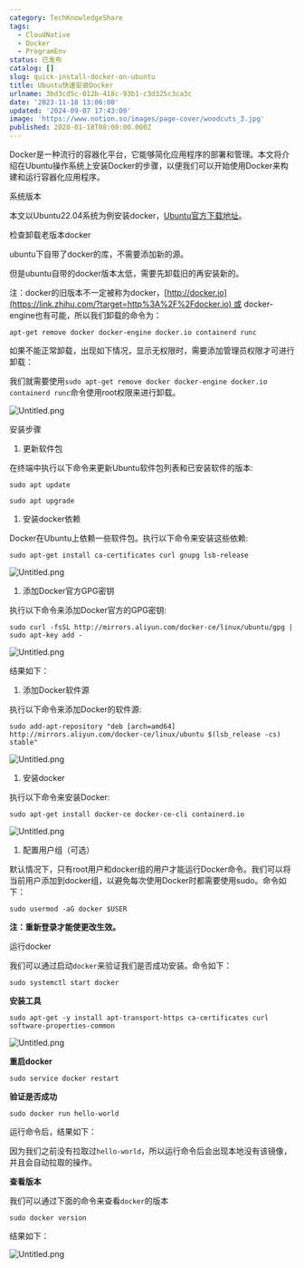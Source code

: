 ```yaml
---
category: TechKnowledgeShare
tags:
  - CloudNative
  - Docker
  - ProgramEnv
status: 已发布
catalog: []
slug: quick-install-docker-on-ubuntu
title: Ubuntu快速安装Docker
urlname: 3bd3cd5c-012b-418c-93b1-c3d325c3ca3c
date: '2023-11-18 13:06:00'
updated: '2024-09-07 17:43:00'
image: 'https://www.notion.so/images/page-cover/woodcuts_3.jpg'
published: 2020-01-18T08:00:00.000Z
---
```


Docker是一种流行的容器化平台，它能够简化应用程序的部署和管理。本文将介绍在Ubuntu操作系统上安装Docker的步骤，以便我们可以开始使用Docker来构建和运行容器化应用程序。


系统版本


本文以Ubuntu22.04系统为例安装docker，[Ubuntu官方下载地址](https://link.zhihu.com/?target=https%3A%2F%2Fubuntu.com%2Fdownload)。


检查卸载老版本docker


ubuntu下自带了docker的库，不需要添加新的源。


但是ubuntu自带的docker版本太低，需要先卸载旧的再安装新的。


注：docker的旧版本不一定被称为docker，[http://docker.io](https://link.zhihu.com/?target=http%3A%2F%2Fdocker.io) 或 docker-engine也有可能，所以我们卸载的命令为：


`apt-get remove docker docker-engine docker.io containerd runc`


如果不能正常卸载，出现如下情况，显示无权限时，需要添加管理员权限才可进行卸载：


我们就需要使用`sudo apt-get remove docker docker-engine docker.io containerd runc`命令使用root权限来进行卸载。


![Untitled.png](https://prod-files-secure.s3.us-west-2.amazonaws.com/5d24fe63-e567-4804-86f9-9fdc62e13082/39952d0f-7851-4550-b715-72a33876c773/Untitled.png?X-Amz-Algorithm=AWS4-HMAC-SHA256&X-Amz-Content-Sha256=UNSIGNED-PAYLOAD&X-Amz-Credential=ASIAZI2LB466QZZIBX2H%2F20250220%2Fus-west-2%2Fs3%2Faws4_request&X-Amz-Date=20250220T213302Z&X-Amz-Expires=3600&X-Amz-Security-Token=IQoJb3JpZ2luX2VjEJz%2F%2F%2F%2F%2F%2F%2F%2F%2F%2FwEaCXVzLXdlc3QtMiJHMEUCIBW7%2Fbrc2AfWHHAxrY8lFYfmGZSeZdaMHboLMTQIWeJfAiEAm4TXLHO3ug%2FVmmqGEITYxMSNK73m5KxESQ3nlHD6HPkqiAQIxf%2F%2F%2F%2F%2F%2F%2F%2F%2F%2FARAAGgw2Mzc0MjMxODM4MDUiDCHCLGvseol%2BTz%2FL7ircA1TsIk6yBMG5y%2BNt5Hahgxf61JnTGj8drZoLIRVNfc1u0KysKFY4X9WUg9pC5%2F8IHZxc8ViegTLXRsFc4vuEiLKTs3P7kXBf8lSpxVuPGOWptVpuVHLHIj%2BhGDc0ezZNNGC7at9RiN6KU0yfiyxe2zrG0Zmzt9E%2BXmWg9KkCAQEhViMrM2UeJa7iDBz4jG9QlVOWQoR1E0tQGLfZekH8mnxbykHo8azm7vJZyRm%2BnS6tcs1mz8cslwTPlES44s%2BIy%2B%2BawWd%2BAU14LHCwg1uRSqNmiq7cSpS31MrPuI4nCM268tVh2UfwQKDJZVZvEplPzbP3MCFvN2nyahZRg31WABpbIC1%2BeiT8xUrLA2QUrXFhYASR9Z2qGeu63qW6Li%2B26VSrJLd484KA%2Fn2ymkLAAuqSXg24kShJqxmS%2B0h6Dlg%2FisVq3gDJSBS3kRhHPL2OHoFcSCoIT9hvxP5O30PQvxNnonlUnxCJ5oTgP0EsvOdVU7b9WX8ZdLzsfmqaEb7iCdVsfJHf2yulQN2CNQnv0ndksB%2FTQLO3qejwzW3Yxj8nz2Xx4%2BRWxkfTJBFzfV2GWIs%2BWpEkBl5ZFe1daXASttDGNCwgak2oysG5R5g9Yb691z2VF%2FYOUKeittK3MNaM3r0GOqUBr3p1%2FshJZODgY2xZlf026Lf025QxOhfoqqKRL0fwqgbnKmo8hMKUZjEBWGuitOWeLrt%2BlwQcUEXv1yjQXsL7wpZaIFhMZh2zplOEbYwMuDbRRzhg9ratClKCh8W9PXgAsQjxDHQHF7VULYxsnceb42y6qI1yTi7O65Y62d%2FIioaregGIt3vsvUwXvIu379MR3upCd%2BzEzB0tx%2FIlLreIPpxPLCYo&X-Amz-Signature=e23a00d872aaa12c72cd31f06882fbf3b8d09344f08701c8fe9b107c3ae217cf&X-Amz-SignedHeaders=host&x-id=GetObject)


安装步骤

1. 更新软件包

在终端中执行以下命令来更新Ubuntu软件包列表和已安装软件的版本:


`sudo apt update`


`sudo apt upgrade`

1. 安装docker依赖

Docker在Ubuntu上依赖一些软件包。执行以下命令来安装这些依赖:


`sudo apt-get install ca-certificates curl gnupg lsb-release`


![Untitled.png](https://prod-files-secure.s3.us-west-2.amazonaws.com/5d24fe63-e567-4804-86f9-9fdc62e13082/b5a549a8-6621-4824-a151-93e8b0592f14/Untitled.png?X-Amz-Algorithm=AWS4-HMAC-SHA256&X-Amz-Content-Sha256=UNSIGNED-PAYLOAD&X-Amz-Credential=ASIAZI2LB466QZZIBX2H%2F20250220%2Fus-west-2%2Fs3%2Faws4_request&X-Amz-Date=20250220T213302Z&X-Amz-Expires=3600&X-Amz-Security-Token=IQoJb3JpZ2luX2VjEJz%2F%2F%2F%2F%2F%2F%2F%2F%2F%2FwEaCXVzLXdlc3QtMiJHMEUCIBW7%2Fbrc2AfWHHAxrY8lFYfmGZSeZdaMHboLMTQIWeJfAiEAm4TXLHO3ug%2FVmmqGEITYxMSNK73m5KxESQ3nlHD6HPkqiAQIxf%2F%2F%2F%2F%2F%2F%2F%2F%2F%2FARAAGgw2Mzc0MjMxODM4MDUiDCHCLGvseol%2BTz%2FL7ircA1TsIk6yBMG5y%2BNt5Hahgxf61JnTGj8drZoLIRVNfc1u0KysKFY4X9WUg9pC5%2F8IHZxc8ViegTLXRsFc4vuEiLKTs3P7kXBf8lSpxVuPGOWptVpuVHLHIj%2BhGDc0ezZNNGC7at9RiN6KU0yfiyxe2zrG0Zmzt9E%2BXmWg9KkCAQEhViMrM2UeJa7iDBz4jG9QlVOWQoR1E0tQGLfZekH8mnxbykHo8azm7vJZyRm%2BnS6tcs1mz8cslwTPlES44s%2BIy%2B%2BawWd%2BAU14LHCwg1uRSqNmiq7cSpS31MrPuI4nCM268tVh2UfwQKDJZVZvEplPzbP3MCFvN2nyahZRg31WABpbIC1%2BeiT8xUrLA2QUrXFhYASR9Z2qGeu63qW6Li%2B26VSrJLd484KA%2Fn2ymkLAAuqSXg24kShJqxmS%2B0h6Dlg%2FisVq3gDJSBS3kRhHPL2OHoFcSCoIT9hvxP5O30PQvxNnonlUnxCJ5oTgP0EsvOdVU7b9WX8ZdLzsfmqaEb7iCdVsfJHf2yulQN2CNQnv0ndksB%2FTQLO3qejwzW3Yxj8nz2Xx4%2BRWxkfTJBFzfV2GWIs%2BWpEkBl5ZFe1daXASttDGNCwgak2oysG5R5g9Yb691z2VF%2FYOUKeittK3MNaM3r0GOqUBr3p1%2FshJZODgY2xZlf026Lf025QxOhfoqqKRL0fwqgbnKmo8hMKUZjEBWGuitOWeLrt%2BlwQcUEXv1yjQXsL7wpZaIFhMZh2zplOEbYwMuDbRRzhg9ratClKCh8W9PXgAsQjxDHQHF7VULYxsnceb42y6qI1yTi7O65Y62d%2FIioaregGIt3vsvUwXvIu379MR3upCd%2BzEzB0tx%2FIlLreIPpxPLCYo&X-Amz-Signature=bc58b82e6cc19d330cacd5d045734d5004bfc8a8520413dab6fcc0fe9636abb6&X-Amz-SignedHeaders=host&x-id=GetObject)

1. 添加Docker官方GPG密钥

执行以下命令来添加Docker官方的GPG密钥:


`sudo curl -fsSL http://mirrors.aliyun.com/docker-ce/linux/ubuntu/gpg | sudo apt-key add -`


![Untitled.png](https://prod-files-secure.s3.us-west-2.amazonaws.com/5d24fe63-e567-4804-86f9-9fdc62e13082/98014b5e-f5b7-4b16-804e-ab6917971bd3/Untitled.png?X-Amz-Algorithm=AWS4-HMAC-SHA256&X-Amz-Content-Sha256=UNSIGNED-PAYLOAD&X-Amz-Credential=ASIAZI2LB466QZZIBX2H%2F20250220%2Fus-west-2%2Fs3%2Faws4_request&X-Amz-Date=20250220T213302Z&X-Amz-Expires=3600&X-Amz-Security-Token=IQoJb3JpZ2luX2VjEJz%2F%2F%2F%2F%2F%2F%2F%2F%2F%2FwEaCXVzLXdlc3QtMiJHMEUCIBW7%2Fbrc2AfWHHAxrY8lFYfmGZSeZdaMHboLMTQIWeJfAiEAm4TXLHO3ug%2FVmmqGEITYxMSNK73m5KxESQ3nlHD6HPkqiAQIxf%2F%2F%2F%2F%2F%2F%2F%2F%2F%2FARAAGgw2Mzc0MjMxODM4MDUiDCHCLGvseol%2BTz%2FL7ircA1TsIk6yBMG5y%2BNt5Hahgxf61JnTGj8drZoLIRVNfc1u0KysKFY4X9WUg9pC5%2F8IHZxc8ViegTLXRsFc4vuEiLKTs3P7kXBf8lSpxVuPGOWptVpuVHLHIj%2BhGDc0ezZNNGC7at9RiN6KU0yfiyxe2zrG0Zmzt9E%2BXmWg9KkCAQEhViMrM2UeJa7iDBz4jG9QlVOWQoR1E0tQGLfZekH8mnxbykHo8azm7vJZyRm%2BnS6tcs1mz8cslwTPlES44s%2BIy%2B%2BawWd%2BAU14LHCwg1uRSqNmiq7cSpS31MrPuI4nCM268tVh2UfwQKDJZVZvEplPzbP3MCFvN2nyahZRg31WABpbIC1%2BeiT8xUrLA2QUrXFhYASR9Z2qGeu63qW6Li%2B26VSrJLd484KA%2Fn2ymkLAAuqSXg24kShJqxmS%2B0h6Dlg%2FisVq3gDJSBS3kRhHPL2OHoFcSCoIT9hvxP5O30PQvxNnonlUnxCJ5oTgP0EsvOdVU7b9WX8ZdLzsfmqaEb7iCdVsfJHf2yulQN2CNQnv0ndksB%2FTQLO3qejwzW3Yxj8nz2Xx4%2BRWxkfTJBFzfV2GWIs%2BWpEkBl5ZFe1daXASttDGNCwgak2oysG5R5g9Yb691z2VF%2FYOUKeittK3MNaM3r0GOqUBr3p1%2FshJZODgY2xZlf026Lf025QxOhfoqqKRL0fwqgbnKmo8hMKUZjEBWGuitOWeLrt%2BlwQcUEXv1yjQXsL7wpZaIFhMZh2zplOEbYwMuDbRRzhg9ratClKCh8W9PXgAsQjxDHQHF7VULYxsnceb42y6qI1yTi7O65Y62d%2FIioaregGIt3vsvUwXvIu379MR3upCd%2BzEzB0tx%2FIlLreIPpxPLCYo&X-Amz-Signature=cbeba127072103ff0f6fbf86429b4222ecbceb4416d5de993ef8015034b48cc5&X-Amz-SignedHeaders=host&x-id=GetObject)


结果如下：

1. 添加Docker软件源

执行以下命令来添加Docker的软件源:


`sudo add-apt-repository "deb [arch=amd64] http://mirrors.aliyun.com/docker-ce/linux/ubuntu $(lsb_release -cs) stable"`


![Untitled.png](https://prod-files-secure.s3.us-west-2.amazonaws.com/5d24fe63-e567-4804-86f9-9fdc62e13082/7fc5bdbe-9d4c-48b8-ba03-3309380f47ba/Untitled.png?X-Amz-Algorithm=AWS4-HMAC-SHA256&X-Amz-Content-Sha256=UNSIGNED-PAYLOAD&X-Amz-Credential=ASIAZI2LB466QZZIBX2H%2F20250220%2Fus-west-2%2Fs3%2Faws4_request&X-Amz-Date=20250220T213302Z&X-Amz-Expires=3600&X-Amz-Security-Token=IQoJb3JpZ2luX2VjEJz%2F%2F%2F%2F%2F%2F%2F%2F%2F%2FwEaCXVzLXdlc3QtMiJHMEUCIBW7%2Fbrc2AfWHHAxrY8lFYfmGZSeZdaMHboLMTQIWeJfAiEAm4TXLHO3ug%2FVmmqGEITYxMSNK73m5KxESQ3nlHD6HPkqiAQIxf%2F%2F%2F%2F%2F%2F%2F%2F%2F%2FARAAGgw2Mzc0MjMxODM4MDUiDCHCLGvseol%2BTz%2FL7ircA1TsIk6yBMG5y%2BNt5Hahgxf61JnTGj8drZoLIRVNfc1u0KysKFY4X9WUg9pC5%2F8IHZxc8ViegTLXRsFc4vuEiLKTs3P7kXBf8lSpxVuPGOWptVpuVHLHIj%2BhGDc0ezZNNGC7at9RiN6KU0yfiyxe2zrG0Zmzt9E%2BXmWg9KkCAQEhViMrM2UeJa7iDBz4jG9QlVOWQoR1E0tQGLfZekH8mnxbykHo8azm7vJZyRm%2BnS6tcs1mz8cslwTPlES44s%2BIy%2B%2BawWd%2BAU14LHCwg1uRSqNmiq7cSpS31MrPuI4nCM268tVh2UfwQKDJZVZvEplPzbP3MCFvN2nyahZRg31WABpbIC1%2BeiT8xUrLA2QUrXFhYASR9Z2qGeu63qW6Li%2B26VSrJLd484KA%2Fn2ymkLAAuqSXg24kShJqxmS%2B0h6Dlg%2FisVq3gDJSBS3kRhHPL2OHoFcSCoIT9hvxP5O30PQvxNnonlUnxCJ5oTgP0EsvOdVU7b9WX8ZdLzsfmqaEb7iCdVsfJHf2yulQN2CNQnv0ndksB%2FTQLO3qejwzW3Yxj8nz2Xx4%2BRWxkfTJBFzfV2GWIs%2BWpEkBl5ZFe1daXASttDGNCwgak2oysG5R5g9Yb691z2VF%2FYOUKeittK3MNaM3r0GOqUBr3p1%2FshJZODgY2xZlf026Lf025QxOhfoqqKRL0fwqgbnKmo8hMKUZjEBWGuitOWeLrt%2BlwQcUEXv1yjQXsL7wpZaIFhMZh2zplOEbYwMuDbRRzhg9ratClKCh8W9PXgAsQjxDHQHF7VULYxsnceb42y6qI1yTi7O65Y62d%2FIioaregGIt3vsvUwXvIu379MR3upCd%2BzEzB0tx%2FIlLreIPpxPLCYo&X-Amz-Signature=385e3863562b353cf78e86ece256216b6c53850f3937bf80b16480fb411a5608&X-Amz-SignedHeaders=host&x-id=GetObject)

1. 安装docker

执行以下命令来安装Docker:


`sudo apt-get install docker-ce docker-ce-cli containerd.io`


![Untitled.png](https://prod-files-secure.s3.us-west-2.amazonaws.com/5d24fe63-e567-4804-86f9-9fdc62e13082/d5ede442-ffc5-49c3-a76a-76559a797244/Untitled.png?X-Amz-Algorithm=AWS4-HMAC-SHA256&X-Amz-Content-Sha256=UNSIGNED-PAYLOAD&X-Amz-Credential=ASIAZI2LB466QZZIBX2H%2F20250220%2Fus-west-2%2Fs3%2Faws4_request&X-Amz-Date=20250220T213302Z&X-Amz-Expires=3600&X-Amz-Security-Token=IQoJb3JpZ2luX2VjEJz%2F%2F%2F%2F%2F%2F%2F%2F%2F%2FwEaCXVzLXdlc3QtMiJHMEUCIBW7%2Fbrc2AfWHHAxrY8lFYfmGZSeZdaMHboLMTQIWeJfAiEAm4TXLHO3ug%2FVmmqGEITYxMSNK73m5KxESQ3nlHD6HPkqiAQIxf%2F%2F%2F%2F%2F%2F%2F%2F%2F%2FARAAGgw2Mzc0MjMxODM4MDUiDCHCLGvseol%2BTz%2FL7ircA1TsIk6yBMG5y%2BNt5Hahgxf61JnTGj8drZoLIRVNfc1u0KysKFY4X9WUg9pC5%2F8IHZxc8ViegTLXRsFc4vuEiLKTs3P7kXBf8lSpxVuPGOWptVpuVHLHIj%2BhGDc0ezZNNGC7at9RiN6KU0yfiyxe2zrG0Zmzt9E%2BXmWg9KkCAQEhViMrM2UeJa7iDBz4jG9QlVOWQoR1E0tQGLfZekH8mnxbykHo8azm7vJZyRm%2BnS6tcs1mz8cslwTPlES44s%2BIy%2B%2BawWd%2BAU14LHCwg1uRSqNmiq7cSpS31MrPuI4nCM268tVh2UfwQKDJZVZvEplPzbP3MCFvN2nyahZRg31WABpbIC1%2BeiT8xUrLA2QUrXFhYASR9Z2qGeu63qW6Li%2B26VSrJLd484KA%2Fn2ymkLAAuqSXg24kShJqxmS%2B0h6Dlg%2FisVq3gDJSBS3kRhHPL2OHoFcSCoIT9hvxP5O30PQvxNnonlUnxCJ5oTgP0EsvOdVU7b9WX8ZdLzsfmqaEb7iCdVsfJHf2yulQN2CNQnv0ndksB%2FTQLO3qejwzW3Yxj8nz2Xx4%2BRWxkfTJBFzfV2GWIs%2BWpEkBl5ZFe1daXASttDGNCwgak2oysG5R5g9Yb691z2VF%2FYOUKeittK3MNaM3r0GOqUBr3p1%2FshJZODgY2xZlf026Lf025QxOhfoqqKRL0fwqgbnKmo8hMKUZjEBWGuitOWeLrt%2BlwQcUEXv1yjQXsL7wpZaIFhMZh2zplOEbYwMuDbRRzhg9ratClKCh8W9PXgAsQjxDHQHF7VULYxsnceb42y6qI1yTi7O65Y62d%2FIioaregGIt3vsvUwXvIu379MR3upCd%2BzEzB0tx%2FIlLreIPpxPLCYo&X-Amz-Signature=96e20c80cf85e55d5daa12d3102db416b70ec27895c03d076eccf064a4839b3a&X-Amz-SignedHeaders=host&x-id=GetObject)

1. 配置用户组（可选）

默认情况下，只有root用户和docker组的用户才能运行Docker命令。我们可以将当前用户添加到docker组，以避免每次使用Docker时都需要使用sudo。命令如下：


`sudo usermod -aG docker $USER`


**注：重新登录才能使更改生效。**


运行docker


我们可以通过启动`docker`来验证我们是否成功安装。命令如下：


`sudo systemctl start docker`


**安装工具**


`sudo apt-get -y install apt-transport-https ca-certificates curl software-properties-common`


![Untitled.png](https://prod-files-secure.s3.us-west-2.amazonaws.com/5d24fe63-e567-4804-86f9-9fdc62e13082/0c3615c1-94db-46f5-9743-68bb221a9964/Untitled.png?X-Amz-Algorithm=AWS4-HMAC-SHA256&X-Amz-Content-Sha256=UNSIGNED-PAYLOAD&X-Amz-Credential=ASIAZI2LB466QZZIBX2H%2F20250220%2Fus-west-2%2Fs3%2Faws4_request&X-Amz-Date=20250220T213302Z&X-Amz-Expires=3600&X-Amz-Security-Token=IQoJb3JpZ2luX2VjEJz%2F%2F%2F%2F%2F%2F%2F%2F%2F%2FwEaCXVzLXdlc3QtMiJHMEUCIBW7%2Fbrc2AfWHHAxrY8lFYfmGZSeZdaMHboLMTQIWeJfAiEAm4TXLHO3ug%2FVmmqGEITYxMSNK73m5KxESQ3nlHD6HPkqiAQIxf%2F%2F%2F%2F%2F%2F%2F%2F%2F%2FARAAGgw2Mzc0MjMxODM4MDUiDCHCLGvseol%2BTz%2FL7ircA1TsIk6yBMG5y%2BNt5Hahgxf61JnTGj8drZoLIRVNfc1u0KysKFY4X9WUg9pC5%2F8IHZxc8ViegTLXRsFc4vuEiLKTs3P7kXBf8lSpxVuPGOWptVpuVHLHIj%2BhGDc0ezZNNGC7at9RiN6KU0yfiyxe2zrG0Zmzt9E%2BXmWg9KkCAQEhViMrM2UeJa7iDBz4jG9QlVOWQoR1E0tQGLfZekH8mnxbykHo8azm7vJZyRm%2BnS6tcs1mz8cslwTPlES44s%2BIy%2B%2BawWd%2BAU14LHCwg1uRSqNmiq7cSpS31MrPuI4nCM268tVh2UfwQKDJZVZvEplPzbP3MCFvN2nyahZRg31WABpbIC1%2BeiT8xUrLA2QUrXFhYASR9Z2qGeu63qW6Li%2B26VSrJLd484KA%2Fn2ymkLAAuqSXg24kShJqxmS%2B0h6Dlg%2FisVq3gDJSBS3kRhHPL2OHoFcSCoIT9hvxP5O30PQvxNnonlUnxCJ5oTgP0EsvOdVU7b9WX8ZdLzsfmqaEb7iCdVsfJHf2yulQN2CNQnv0ndksB%2FTQLO3qejwzW3Yxj8nz2Xx4%2BRWxkfTJBFzfV2GWIs%2BWpEkBl5ZFe1daXASttDGNCwgak2oysG5R5g9Yb691z2VF%2FYOUKeittK3MNaM3r0GOqUBr3p1%2FshJZODgY2xZlf026Lf025QxOhfoqqKRL0fwqgbnKmo8hMKUZjEBWGuitOWeLrt%2BlwQcUEXv1yjQXsL7wpZaIFhMZh2zplOEbYwMuDbRRzhg9ratClKCh8W9PXgAsQjxDHQHF7VULYxsnceb42y6qI1yTi7O65Y62d%2FIioaregGIt3vsvUwXvIu379MR3upCd%2BzEzB0tx%2FIlLreIPpxPLCYo&X-Amz-Signature=4a17b661eb527fca685714979d4a3b56e33384dd3feec3a7c304f632d72396f9&X-Amz-SignedHeaders=host&x-id=GetObject)


**重启docker**


`sudo service docker restart`


**验证是否成功**


`sudo docker run hello-world`


运行命令后，结果如下：


因为我们之前没有拉取过`hello-world`，所以运行命令后会出现本地没有该镜像，并且会自动拉取的操作。


**查看版本**


我们可以通过下面的命令来查看`docker`的版本


`sudo docker version`


结果如下：


![Untitled.png](https://prod-files-secure.s3.us-west-2.amazonaws.com/5d24fe63-e567-4804-86f9-9fdc62e13082/efdb509a-3c1e-41a3-91ee-a1bd88793688/Untitled.png?X-Amz-Algorithm=AWS4-HMAC-SHA256&X-Amz-Content-Sha256=UNSIGNED-PAYLOAD&X-Amz-Credential=ASIAZI2LB466QZZIBX2H%2F20250220%2Fus-west-2%2Fs3%2Faws4_request&X-Amz-Date=20250220T213302Z&X-Amz-Expires=3600&X-Amz-Security-Token=IQoJb3JpZ2luX2VjEJz%2F%2F%2F%2F%2F%2F%2F%2F%2F%2FwEaCXVzLXdlc3QtMiJHMEUCIBW7%2Fbrc2AfWHHAxrY8lFYfmGZSeZdaMHboLMTQIWeJfAiEAm4TXLHO3ug%2FVmmqGEITYxMSNK73m5KxESQ3nlHD6HPkqiAQIxf%2F%2F%2F%2F%2F%2F%2F%2F%2F%2FARAAGgw2Mzc0MjMxODM4MDUiDCHCLGvseol%2BTz%2FL7ircA1TsIk6yBMG5y%2BNt5Hahgxf61JnTGj8drZoLIRVNfc1u0KysKFY4X9WUg9pC5%2F8IHZxc8ViegTLXRsFc4vuEiLKTs3P7kXBf8lSpxVuPGOWptVpuVHLHIj%2BhGDc0ezZNNGC7at9RiN6KU0yfiyxe2zrG0Zmzt9E%2BXmWg9KkCAQEhViMrM2UeJa7iDBz4jG9QlVOWQoR1E0tQGLfZekH8mnxbykHo8azm7vJZyRm%2BnS6tcs1mz8cslwTPlES44s%2BIy%2B%2BawWd%2BAU14LHCwg1uRSqNmiq7cSpS31MrPuI4nCM268tVh2UfwQKDJZVZvEplPzbP3MCFvN2nyahZRg31WABpbIC1%2BeiT8xUrLA2QUrXFhYASR9Z2qGeu63qW6Li%2B26VSrJLd484KA%2Fn2ymkLAAuqSXg24kShJqxmS%2B0h6Dlg%2FisVq3gDJSBS3kRhHPL2OHoFcSCoIT9hvxP5O30PQvxNnonlUnxCJ5oTgP0EsvOdVU7b9WX8ZdLzsfmqaEb7iCdVsfJHf2yulQN2CNQnv0ndksB%2FTQLO3qejwzW3Yxj8nz2Xx4%2BRWxkfTJBFzfV2GWIs%2BWpEkBl5ZFe1daXASttDGNCwgak2oysG5R5g9Yb691z2VF%2FYOUKeittK3MNaM3r0GOqUBr3p1%2FshJZODgY2xZlf026Lf025QxOhfoqqKRL0fwqgbnKmo8hMKUZjEBWGuitOWeLrt%2BlwQcUEXv1yjQXsL7wpZaIFhMZh2zplOEbYwMuDbRRzhg9ratClKCh8W9PXgAsQjxDHQHF7VULYxsnceb42y6qI1yTi7O65Y62d%2FIioaregGIt3vsvUwXvIu379MR3upCd%2BzEzB0tx%2FIlLreIPpxPLCYo&X-Amz-Signature=605590615a3205219c91651f80114328b597f4ab396f296752c0e278ea6b40c3&X-Amz-SignedHeaders=host&x-id=GetObject)

